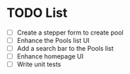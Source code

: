 # TODO List

- [ ] Create a stepper form to create pool
- [ ] Enhance the Pools list UI
- [ ] Add a search bar to the Pools list
- [ ] Enhance homepage UI
- [ ] Write unit tests